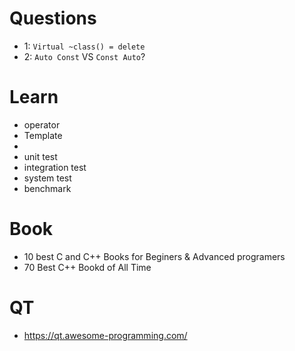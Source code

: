 # Questions
- 1: `Virtual ~class() = delete`
- 2: `Auto Const` VS `Const Auto`?

# Learn
- operator
- Template
- 
- unit test
- integration test
- system test
- benchmark

# Book
- 10 best C and C++ Books for Beginers & Advanced programers
- 70 Best C++ Bookd of All Time

# QT
- https://qt.awesome-programming.com/
